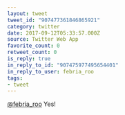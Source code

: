 ```yaml
---
layout: tweet
tweet_id: "907477361846865921"
category: twitter
date: 2017-09-12T05:33:57.000Z
source: Twitter Web App
favorite_count: 0
retweet_count: 0
is_reply: true
in_reply_to_id: "907475977495654401"
in_reply_to_user: febria_roo
tags:
- tweet
---
```


[@febria_roo](https://twitter.com/@febria_roo) Yes!
